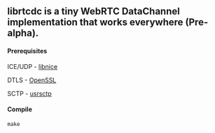 ## librtcdc is a tiny WebRTC DataChannel implementation that works everywhere (Pre-alpha).

#### Prerequisites

ICE/UDP - [libnice](http://nice.freedesktop.org/wiki/)

DTLS - [OpenSSL](https://www.openssl.org/)

SCTP - [usrsctp](https://sctp-refimpl.googlecode.com/svn/trunk/KERN/usrsctp/)

#### Compile

`make`
